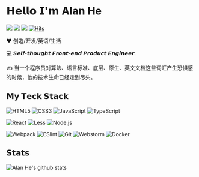 # 𝗛𝗲𝗹𝗹𝗼 𝗜'𝗺 Alan He

[![](https://img.shields.io/badge/-@alanhe421-%231DA1F2?style=flat-square&logo=twitter&logoColor=ffffff)](https://twitter.com/alanhe421)
[![](https://img.shields.io/badge/-@alanhg-%23181717?style=flat-square&logo=github)](https://github.com/alanhg)
[![](https://img.shields.io/website?color=0ab9e6&style=flat-square&up_message=1991421.cn&url=https%3A%2F%2Fxlbd.me)](https://1991421.cn)
[![Hits](https://hits.seeyoufarm.com/api/count/incr/badge.svg?url=https%3A%2F%2Fgithub.com%2Falanhg)](https://hits.seeyoufarm.com)

❤️ 创造/开发/英语/生活

:computer: 𝙎𝙚𝙡𝙛-𝙩𝙝𝙤𝙪𝙜𝙝𝙩 𝙁𝙧𝙤𝙣𝙩-𝙚𝙣𝙙 𝙋𝙧𝙤𝙙𝙪𝙘𝙩 𝙀𝙣𝙜𝙞𝙣𝙚𝙚𝙧.


:writing_hand: 当一个程序员对算法、语言标准、底层、原生、英文文档这些词汇产生恐惧感的时候，他的技术生命已经走到尽头。


## 𝗠𝘆 𝗧𝗲𝗰𝗸 𝗦𝘁𝗮𝗰𝗸

![HTML5](https://img.shields.io/badge/-HTML5-%23E44D27?style=flat-square&logo=html5&logoColor=ffffff)
![CSS3](https://img.shields.io/badge/-CSS3-%231572B6?style=flat-square&logo=css3)
![JavaScript](https://img.shields.io/badge/-JavaScript-%23F7DF1C?style=flat-square&logo=javascript&logoColor=000000&labelColor=%23F7DF1C&color=%23FFCE5A)
![TypeScript](https://img.shields.io/badge/-TypeScript-007ACC?style=flat-square&logo=typescript&logoColor=white)

![React](https://img.shields.io/badge/-React-%23282C34?style=flat-square&logo=react)
![Less](https://img.shields.io/badge/-Less-%231d365d?style=flat-square&logo=less&logoColor=ffffff)
![Node.js](https://img.shields.io/badge/-Node.js-%23282C34?style=flat-square&logo=node.js)


![Webpack](https://img.shields.io/badge/-Webpack-%232C3A42?style=flat-square&logo=webpack)
![ESlint](https://img.shields.io/badge/-ESLint-%234B32C3?style=flat-square&logo=eslint)
![Git](https://img.shields.io/badge/-Git-%23F05032?style=flat-square&logo=git&logoColor=%23ffffff)
![Webstorm](https://img.shields.io/badge/-Webstorm-%23F05032?style=flat-square&logo=webstorm)
![Docker](https://img.shields.io/badge/-Docker-%23F05032?style=flat-square&logo=docker)


## 𝗦𝘁𝗮𝘁𝘀

![Alan He's github stats](https://github-readme-stats.vercel.app/api?username=alanhg&show_icons=true&theme=dracula)

